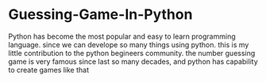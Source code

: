 # Guessing-Game-In-Python
Python has become the most popular and easy to learn programming language. since we can develope so many things using python. this is my little contribution to the python begineers community. 
the number guessing game is very famous since last so many decades, and python has capability to create games like that
